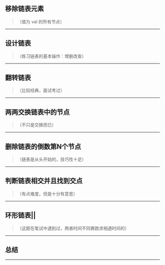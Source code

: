 
## 移除链表元素
> （值为 val 的所有节点）
---
## 设计链表
> （练习链表的基本操作：增删改查）
---
## 翻转链表
> （比较经典，面试考过）
---
## 两两交换链表中的节点
> （不只是交换而已）
---
## 删除链表的倒数第N个节点
> （链表是从头开始的，技巧性十足）
---
## 判断链表相交并且找到交点
> （有点难度，但是十分有意思）
---
## 环形链表||
> （这题在笔试中遇到过，两者时间不同赛跑求相遇时间的）
---
## 总结
---
